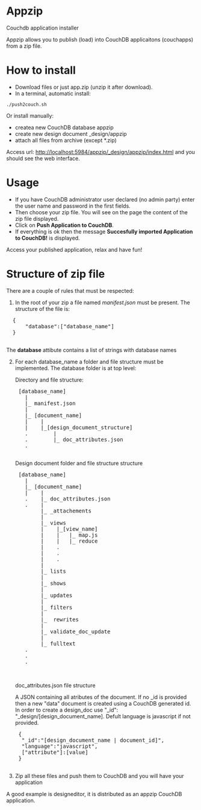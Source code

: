 Appzip
======

Couchdb application installer

Appzip allows you to publish (load) into CouchDB applicaitons (couchapps) from a zip file.


How to install
==============

* Download files or just app.zip (unzip it after download).
* In a terminal, automatic install:

<code>./push2couch.sh</code>

Or install manually:

* createa new CouchDB database appzip
* create new design document _design/appzip
* attach all files from archive (except *.zip)

Access url: [http://localhost:5984/appzip/_design/appzip/index.html](http://localhost:5984/appzip/_design/appzip/index.html) and you should see the web interface.

Usage
=====

- If you have CouchDB administrator user declared (no admin party) enter the user name and password in the first fields.
- Then choose your zip file. You will see on the page the content of the zip file displayed.
- Click on **Push Application to CouchDB**.
-  If everything is ok then the message **Succesfully imported Application to CouchDB!** is displayed.

Access your published application, relax and have fun!

Structure of zip file
=====================

There are a couple of rules that must be respected:

1. In the root of your zip a file named *manifest.json* must be present. The structure of the file is:
  <pre>
  {
	  "database":["database_name"]
  }
  </pre>
  
  The **database** attibute contains a list of strings with database names

2. For each database_name a folder and file structure must be implemented. The database folder is at top level:

	Directory and file structure:

	<pre>
	[database_name]
	  |
	  |_ manifest.json
	  |
	  |_ [document_name]
	  |    |
	  |    |_[design_document_structure]
	  .        |
	  .        |_ doc_attributes.json
	  .
	</pre>


	Design document folder and file structure structure
	
	<pre>
	[database_name]
	  |
	  |_ [document_name]
	  |    |
	  .    |_ doc_attributes.json
	  .    |
		   |_ _attachements
		   |
		   |_ views
		   |    |_[view_name]
		   |    |   |_ map.js
		   |	|   |_ reduce
		   |    .
		   |    .
		   |    .
		   |
		   |_ lists
		   |
		   |_ shows
		   |
		   |_ updates
		   |
		   |_ filters
		   |
		   |_  rewrites
		   |
		   |_ validate_doc_update
		   |
		   |_ fulltext	        
	  .
	  .
	  .

	</pre>
	
	doc_attributes.json file structure

	A JSON containing all atributes of the document. If no _id is provided then a new "data" document is created using a CouchDB generated id. In order to create a design_doc use "_id": "_design/[design_document_name]. Defult language is javascript if not provided.
	
	
	
	<pre>
	{
	 "_id":"[design_document_name | document_id]",
	 "language":"javascript",
	 ["attribute"]:[value]
	}
	</pre>

3. Zip all these files and push them to CouchDB and you will have your application

A good example is designeditor, it is distributed as an appzip CouchDB application.

